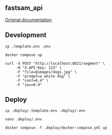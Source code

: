 ## fastsam_api

[Original documentation](https://github.com/CASIA-IVA-Lab/FastSAM)

## Development

```
cp .template.env .env
```

```
docker compose up
```

```
curl -X POST "http://localhost:8021/segment" \
     -H "X-API-Key: 123" \
     -F "file=@images/dogs.jpg" \
     -F "prompt=a white dog" \
     -F "conf=0.4" \
     -F "iou=0.9"
```


## Deploy

```
cp .deploy/.template.env .deploy/.env

nano .deploy/.env

docker compose -f .deploy/docker-compose.yml up
```
